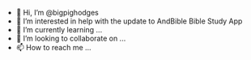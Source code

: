- 👋 Hi, I’m @bigpighodges
- 👀 I’m interested in help with the update to AndBible Bible Study App
- 🌱 I’m currently learning ...
- 💞️ I’m looking to collaborate on ...
- 📫 How to reach me ...

<!---
bigpighodges/bigpighodges is a ✨ special ✨ repository because its `README.md` (this file) appears on your GitHub profile.
You can click the Preview link to take a look at your changes.
--->

